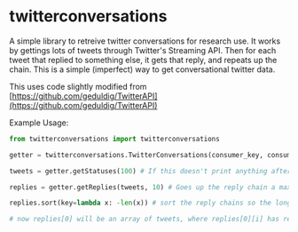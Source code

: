 # twitterconversations

A simple library to retreive twitter conversations for research use. It works by gettings lots of tweets through Twitter's Streaming API. Then for each tweet that replied to something else, it gets that reply, and repeats up the chain. This is a simple (imperfect) way to get conversational twitter data.

This uses code slightly modified from [https://github.com/geduldig/TwitterAPI](https://github.com/geduldig/TwitterAPI)

Example Usage:

```python
from twitterconversations import twitterconversations

getter = twitterconversations.TwitterConversations(consumer_key, consumer_secret, access_token_key, access_token_secret)

tweets = getter.getStatuses(100) # If this doesn't print anything after about 10 seconds (it should print 1, then 2, then 3, then ...) kill it and run it again

replies = getter.getReplies(tweets, 10) # Goes up the reply chain a maximum of 10 times, so any conversation you have will be 10 tweets or less

replies.sort(key=lambda x: -len(x)) # sort the reply chains so the longest ones are first

# now replies[0] will be an array of tweets, where replies[0][i] has replies[0][i+1] as a response
```
